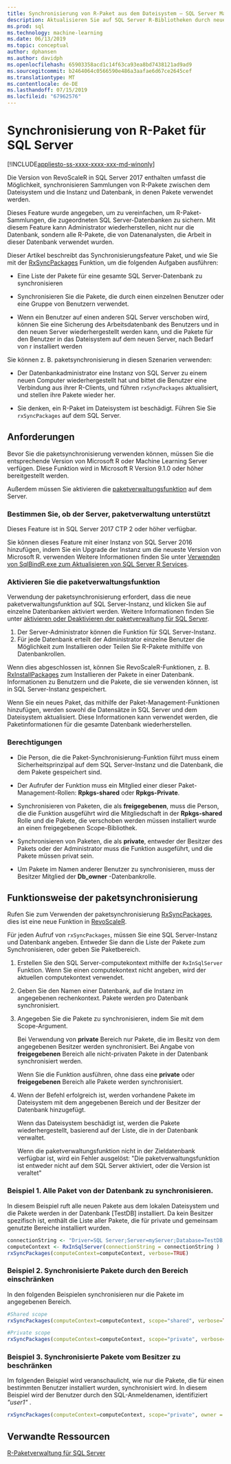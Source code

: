 ```yaml
---
title: Synchronisierung von R-Paket aus dem Dateisystem – SQL Server Machine Learning Services
description: Aktualisieren Sie auf SQL Server R-Bibliotheken durch neuere Versionen, die im Dateisystem installiert.
ms.prod: sql
ms.technology: machine-learning
ms.date: 06/13/2019
ms.topic: conceptual
author: dphansen
ms.author: davidph
ms.openlocfilehash: 65903358acd1c14f63ca93ea8bd7438121ad9ad9
ms.sourcegitcommit: b2464064c0566590e486a3aafae6d67ce2645cef
ms.translationtype: MT
ms.contentlocale: de-DE
ms.lasthandoff: 07/15/2019
ms.locfileid: "67962576"
---
```

# <a name="r-package-synchronization-for-sql-server"></a>Synchronisierung von R-Paket für SQL Server
[!INCLUDE[appliesto-ss-xxxx-xxxx-xxx-md-winonly](../../includes/appliesto-ss-xxxx-xxxx-xxx-md-winonly.md)]

Die Version von RevoScaleR in SQL Server 2017 enthalten umfasst die Möglichkeit, synchronisieren Sammlungen von R-Pakete zwischen dem Dateisystem und die Instanz und Datenbank, in denen Pakete verwendet werden.

Dieses Feature wurde angegeben, um zu vereinfachen, um R-Paket-Sammlungen, die zugeordneten SQL Server-Datenbanken zu sichern. Mit diesem Feature kann Administrator wiederherstellen, nicht nur die Datenbank, sondern alle R-Pakete, die von Datenanalysten, die Arbeit in dieser Datenbank verwendet wurden.

Dieser Artikel beschreibt das Synchronisierungsfeature Paket, und wie Sie mit der [RxSyncPackages](https://docs.microsoft.com/machine-learning-server/r-reference/revoscaler/rxsyncpackages) Funktion, um die folgenden Aufgaben ausführen:

+ Eine Liste der Pakete für eine gesamte SQL Server-Datenbank zu synchronisieren

+ Synchronisieren Sie die Pakete, die durch einen einzelnen Benutzer oder eine Gruppe von Benutzern verwendet.

+ Wenn ein Benutzer auf einen anderen SQL Server verschoben wird, können Sie eine Sicherung des Arbeitsdatenbank des Benutzers und in den neuen Server wiederhergestellt werden kann, und die Pakete für den Benutzer in das Dateisystem auf dem neuen Server, nach Bedarf von r installiert werden

Sie können z. B. paketsynchronisierung in diesen Szenarien verwenden:

+ Der Datenbankadministrator eine Instanz von SQL Server zu einem neuen Computer wiederhergestellt hat und bittet die Benutzer eine Verbindung aus ihrer R-Clients, und führen `rxSyncPackages` aktualisiert, und stellen ihre Pakete wieder her.

+ Sie denken, ein R-Paket im Dateisystem ist beschädigt. Führen Sie Sie `rxSyncPackages` auf dem SQL Server.

## <a name="requirements"></a>Anforderungen

Bevor Sie die paketsynchronisierung verwenden können, müssen Sie die entsprechende Version von Microsoft R oder Machine Learning Server verfügen. Diese Funktion wird in Microsoft R Version 9.1.0 oder höher bereitgestellt werden. 

Außerdem müssen Sie aktivieren die [paketverwaltungsfunktion](r-package-how-to-enable-or-disable.md) auf dem Server.

### <a name="determine-whether-your-server-supports-package-management"></a>Bestimmen Sie, ob der Server, paketverwaltung unterstützt

Dieses Feature ist in SQL Server 2017 CTP 2 oder höher verfügbar.

Sie können dieses Feature mit einer Instanz von SQL Server 2016 hinzufügen, indem Sie ein Upgrade der Instanz um die neueste Version von Microsoft R. verwenden Weitere Informationen finden Sie unter [Verwenden von SqlBindR.exe zum Aktualisieren von SQL Server R Services](../install/upgrade-r-and-python.md).

### <a name="enable-the-package-management-feature"></a>Aktivieren Sie die paketverwaltungsfunktion

Verwendung der paketsynchronisierung erfordert, dass die neue paketverwaltungsfunktion auf SQL Server-Instanz, und klicken Sie auf einzelne Datenbanken aktiviert werden. Weitere Informationen finden Sie unter [aktivieren oder Deaktivieren der paketverwaltung für SQL Server](r-package-how-to-enable-or-disable.md).

1. Der Server-Administrator können die Funktion für SQL Server-Instanz.
2. Für jede Datenbank erteilt der Administrator einzelne Benutzer die Möglichkeit zum Installieren oder Teilen Sie R-Pakete mithilfe von Datenbankrollen.

Wenn dies abgeschlossen ist, können Sie RevoScaleR-Funktionen, z. B. [RxInstallPackages](https://docs.microsoft.com/machine-learning-server/r-reference/revoscaler/rxinstallpackages) zum Installieren der Pakete in einer Datenbank.  Informationen zu Benutzern und die Pakete, die sie verwenden können, ist in SQL Server-Instanz gespeichert. 

Wenn Sie ein neues Paket, das mithilfe der Paket-Management-Funktionen hinzufügen, werden sowohl die Datensätze in SQL Server und dem Dateisystem aktualisiert. Diese Informationen kann verwendet werden, die Paketinformationen für die gesamte Datenbank wiederherstellen.

### <a name="permissions"></a>Berechtigungen

+ Die Person, die die Paket-Synchronisierung-Funktion führt muss einem Sicherheitsprinzipal auf dem SQL Server-Instanz und die Datenbank, die dem Pakete gespeichert sind.

+ Der Aufrufer der Funktion muss ein Mitglied einer dieser Paket-Management-Rollen: **Rpkgs-shared** oder **Rpkgs-Private**.

+ Synchronisieren von Paketen, die als **freigegebenen**, muss die Person, die die Funktion ausgeführt wird die Mitgliedschaft in der **Rpkgs-shared** Rolle und die Pakete, die verschoben werden müssen installiert wurde an einen freigegebenen Scope-Bibliothek.

+ Synchronisieren von Paketen, die als **private**, entweder der Besitzer des Pakets oder der Administrator muss die Funktion ausgeführt, und die Pakete müssen privat sein.

+ Um Pakete im Namen anderer Benutzer zu synchronisieren, muss der Besitzer Mitglied der **Db_owner** -Datenbankrolle.

## <a name="how-package-synchronization-works"></a>Funktionsweise der paketsynchronisierung

Rufen Sie zum Verwenden der paketsynchronisierung [RxSyncPackages](https://docs.microsoft.com/r-server/r-reference/revoscaler/rxsyncpackages), dies ist eine neue Funktion in [RevoScaleR](https://docs.microsoft.com/machine-learning-server/r-reference/revoscaler/revoscaler). 

Für jeden Aufruf von `rxSyncPackages`, müssen Sie eine SQL Server-Instanz und Datenbank angeben. Entweder Sie dann die Liste der Pakete zum Synchronisieren, oder geben Sie Paketbereich.

1. Erstellen Sie den SQL Server-computekontext mithilfe der `RxInSqlServer` Funktion. Wenn Sie einen computekontext nicht angeben, wird der aktuellen computekontext verwendet.

2. Geben Sie den Namen einer Datenbank, auf die Instanz im angegebenen rechenkontext. Pakete werden pro Datenbank synchronisiert.

3. Angegeben Sie die Pakete zu synchronisieren, indem Sie mit dem Scope-Argument.

    Bei Verwendung von **private** Bereich nur Pakete, die im Besitz von dem angegebenen Besitzer werden synchronisiert. Bei Angabe von **freigegebenen** Bereich alle nicht-privaten Pakete in der Datenbank synchronisiert werden. 
    
    Wenn Sie die Funktion ausführen, ohne dass eine **private** oder **freigegebenen** Bereich alle Pakete werden synchronisiert.

4. Wenn der Befehl erfolgreich ist, werden vorhandene Pakete im Dateisystem mit dem angegebenen Bereich und der Besitzer der Datenbank hinzugefügt.

    Wenn das Dateisystem beschädigt ist, werden die Pakete wiederhergestellt, basierend auf der Liste, die in der Datenbank verwaltet.

    Wenn die paketverwaltungsfunktion nicht in der Zieldatenbank verfügbar ist, wird ein Fehler ausgelöst: "Die paketverwaltungsfunktion ist entweder nicht auf dem SQL Server aktiviert, oder die Version ist veraltet"

### <a name="example-1-synchronize-all-package-by-database"></a>Beispiel 1. Alle Paket von der Datenbank zu synchronisieren.

In diesem Beispiel ruft alle neuen Pakete aus dem lokalen Dateisystem und die Pakete werden in der Datenbank [TestDB] installiert. Da kein Besitzer spezifisch ist, enthält die Liste aller Pakete, die für private und gemeinsam genutzte Bereiche installiert wurden.

```R
connectionString <- "Driver=SQL Server;Server=myServer;Database=TestDB;Trusted_Connection=True;"
computeContext <- RxInSqlServer(connectionString = connectionString )
rxSyncPackages(computeContext=computeContext, verbose=TRUE)
```

### <a name="example-2-restrict-synchronized-packages-by-scope"></a>Beispiel 2. Synchronisierte Pakete durch den Bereich einschränken

In den folgenden Beispielen synchronisieren nur die Pakete im angegebenen Bereich.

```R
#Shared scope
rxSyncPackages(computeContext=computeContext, scope="shared", verbose=TRUE)

#Private scope
rxSyncPackages(computeContext=computeContext, scope="private", verbose=TRUE)
```

### <a name="example-3-restrict-synchronized-packages-by-owner"></a>Beispiel 3. Synchronisierte Pakete vom Besitzer zu beschränken

Im folgenden Beispiel wird veranschaulicht, wie nur die Pakete, die für einen bestimmten Benutzer installiert wurden, synchronisiert wird. In diesem Beispiel wird der Benutzer durch den SQL-Anmeldenamen, identifiziert *"user1"* .

```R
rxSyncPackages(computeContext=computeContext, scope="private", owner = "user1", verbose=TRUE))
```

## <a name="related-resources"></a>Verwandte Ressourcen

[R-Paketverwaltung für SQL Server](install-additional-r-packages-on-sql-server.md)
